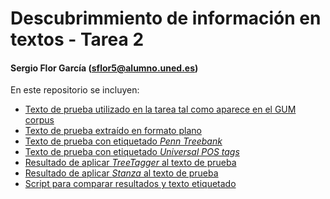 # Descubrimmiento de información en textos - Tarea 2
#### Sergio Flor García (sflor5@alumno.uned.es)

En este repositorio se incluyen:
+ [Texto de prueba utilizado en la tarea tal como aparece en el GUM corpus](GUM_bio_bernoulli.conllu)
+ [Texto de prueba extraído en formato plano](plainText.txt)
+ [Texto de prueba con etiquetado _Penn Treebank_]()
+ [Texto de prueba con etiquetado _Universal POS tags_](taggedUniversal.txt)
+ [Resultado de aplicar _TreeTagger_ al texto de prueba]()
+ [Resultado de aplicar _Stanza_ al texto de prueba](stanzaResult.txt)
+ [Script para comparar resultados y texto etiquetado](taggers.scala)
